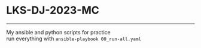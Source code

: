 # LKS-DJ-2023-MC
---
My ansible and python scripts for practice  
run everything with `ansible-playbook 00_run-all.yaml`
